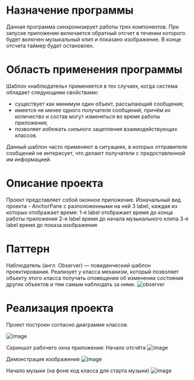  
# Назначение программы

Данная программа синхронизирует работы трех компонентов. При запуске приложения включается обратный отсчет в течении которого будет включен музыкальный клип и показано изображение. В конце отсчета таймер будет остановлен.

# Область применения программы

Шаблон «наблюдатель» применяется в тех случаях, когда система обладает следующими свойствами:

* существует как минимум один объект, рассылающий сообщения;
* имеется не менее одного получателя сообщений, причём их количество и состав могут изменяться во время работы приложения;
* позволяет избежать сильного зацепления взаимодействующих классов.

Данный шаблон часто применяют в ситуациях, в которых отправителя сообщений не интересует, что делают получатели с предоставленной им информацией.

# Описание проекта

Проект представляет собой оконное приложение. Изначальный вид проекта - AnchorPane с разположенными на ней 3 label, каждая из которых отображает время:
1-я label отображает время до конца работы приложения
2-я label время до начала музыкального клипа
3-я label время до показа изображения

# Паттерн

Наблюдатель (англ. Observer) — поведенческий шаблон проектирования. Реализует у класса механизм, который позволяет объекту этого класса получать оповещения об изменении состояния других объектов и тем самым наблюдать за ними.
![observer](https://user-images.githubusercontent.com/80450495/120371284-3cb71a00-c31e-11eb-958c-f8a349501f45.png)


# Реализация проекта

Проект построен согласно диаграмме классов.

![image](https://user-images.githubusercontent.com/80450495/120175200-9e885e80-c20e-11eb-8b12-e052e1463d75.png)


Скриншот рабочего окна приложения:
Начало отсчёта
![image](https://user-images.githubusercontent.com/80450495/120175413-e0b1a000-c20e-11eb-98a1-414f8848aba6.png)

Демонстрация изображения
![image](https://user-images.githubusercontent.com/80450495/120175921-5e75ab80-c20f-11eb-8cd0-eed0ec5c9a9b.png)

Начало музыки (на фоне код класса для старта музыки)
![image](https://user-images.githubusercontent.com/80450495/120175970-6cc3c780-c20f-11eb-859a-bb0985858187.png)


